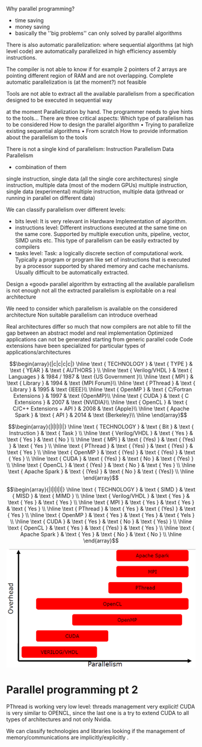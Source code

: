 Why parallel programming? 

- time saving
- money saving 
- basically the ''big problems'' can only solved by parallel algorithms 

There is also automatic parallelization: where sequential algorithms (at high level code) are automatically parallelized in high efficiency assembly instructions. 

The compiler is not able to know if for example 2 pointers of 2 arrays are pointing different region of RAM and are not overlapping.
Complete automatic
parallelization is (at the
moment?) not feasible

Tools are not able to
extract all the available
parallelism from a
specification designed
to be executed in
sequential way

at the moment Parallelization by hand. The programmer needs to give hints to the tools...
There are three critical aspects:
Which
type
of parallelism has to be considered
How to
design
the parallel algorithm
•
Trying to parallelize existing sequential
algorithms
•
From scratch
How to
provide information
about the
parallelism to the tools

There is not a single kind of parallelism:
Instruction Parallelism
Data Parallelism
- combination of them 


single instruction, single data (all the single core architectures)
single instruction, multiple data (most of the modern GPUs)
multiple instruction, single data (experimental)
multiple instruction, multiple data (pthread or running in parallel on different data)

We can classify parallelism over different levels:

- bits level: It is very relevant in Hardware Implementation of
algorithm. 
- instructions level: Different instructions executed at the same time on the same core. Supported by multiple execution units, pipeline, vector, SIMD units etc. This type of parallelism can be easily extracted by
compilers
- tasks level: Task: a logically discrete section of computational work. Typically a program or program like set of instructions that is executed by a processor supported by shared memory and cache mechanisms. Usually difficult to be automatically extracted. 


Design a «good» parallel algorithm by extracting
all the available parallelism is not enough
not
all the extracted parallelism is
exploitable
on a real architecture

We need to consider which parallelism is available
on the considered architecture
Non suitable parallelism can introduce
overhead

Real architectures differ so much that now
compilers are not able to fill the gap between an
abstract model and real implementation
Optimized applications can not be generated
starting from generic parallel code
Code extensions have been specialized for
particular types
of applications/architectures

$$\begin{array}{|c|c|c|c|}
\hline \text { TECHNOLOGY } & \text { TYPE } & \text { YEAR } & \text { AUTHORS } \\
\hline \text { Verilog/VHDL } & \text { Languages } & 1984 / 1987 & \text {US Government }\\
\hline \text { MPI } & \text { Library } & 1994 & \text {MPI Forum}\\
\hline \text { PThread } & \text { Library } & 1995 & \text {IEEE}\\
\hline \text { OpenMP } & \text { C/Fortran Extensions } & 1997  & \text {OpenMP}\\
\hline \text { CUDA } & \text { C Extensions } & 2007 & \text {NVIDIA}\\
\hline \text { OpenCL } & \text { C/C++ Extensions + API } & 2008 & \text {Apple}\\
\hline \text { Apache Spark } & \text { API } & 2014 & \text {Berkeley}\\
\hline
\end{array}$$

$$\begin{array}{|l|l|l|l|}
\hline \text { TECHNOLOGY } & \text { Bit } & \text { Instruction } & \text { Task } \\
\hline \text { Verilog/VHDL } & \text { Yes } & \text { Yes } & \text { No } \\
\hline \text { MPI } & \text { (Yes) } & \text { (Yes) } & \text { Yes } \\
\hline \text { PThread } & \text { (Yes) } & \text { (Yes) } & \text { Yes } \\
\hline \text { OpenMP } & \text { (Yes) } & \text { (Yes) } & \text { Yes } \\
\hline \text { CUDA } & \text { (Yes) } & \text { No } & \text { (Yes) } \\
\hline \text { OpenCL } & \text { (Yes) } & \text { No } & \text { Yes } \\
\hline \text { Apache Spark } & \text { (Yes) } & \text { No } & \text { (Yes)} \\
\hline
\end{array}$$

$$\begin{array}{|l|l|l|l|}
\hline \text { TECHNOLOGY } & \text { SIMD } & \text { MISD } & \text { MIMD } \\
\hline \text { Verilog/VHDL } & \text { Yes } & \text { Yes } & \text { Yes } \\
\hline \text { MPI } & \text { Yes } & \text { Yes } & \text { Yes } \\
\hline \text { PThread } & \text { Yes } & \text { (Yes) } & \text { Yes } \\
\hline \text { OpenMP } & \text { Yes } & \text { Yes } & \text { Yels } \\
\hline \text { CUDA } & \text { Yes } & \text { No } & \text { Yes) } \\
\hline \text { OpenCL } & \text { Yes } & \text { (Yes) } & \text { Yes } \\
\hline \text { Apache Spark } & \text { Yes } & \text { No } & \text { No } \\
\hline
\end{array}$$

![](images/Pasted%20image%2020221028164604.png)


# Parallel programming pt 2

PThread is working very low level: threads management very explicit! 
CUDA is very similar to OPENCL, since the last one is a try to extend CUDA to all types of architectures and not only Nvidia. 

We can classify technologies and libraries looking if the management of memory/communications are implicitly/explicitly . 






